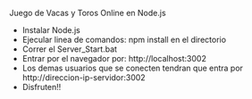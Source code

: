 Juego de Vacas y Toros Online en Node.js
- Instalar Node.js
- Ejecular linea de comandos: npm install en el directorio
- Correr el Server_Start.bat
- Entrar por el navegador por: http://localhost:3002
- Los demas usuarios que se conecten tendran que entra por http://direccion-ip-servidor:3002
- Disfruten!!
